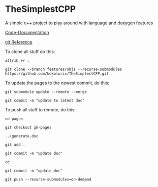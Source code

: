 # TheSimplestCPP
A simple c++ project to play around with language and doxygen features 

[Code-Documentation](https://kokolorix.github.io/TheSimplestCPP/)

[git Reference](https://git-scm.com/docs)

To clone all stuff do this:

`attrib +r .`

`git clone --branch features/objs --recurse-submodules https://github.com/kokolorix/TheSimplestCPP.git .`

To update the pages to the newest commit, do this:

`git submodule update --remote --merge`

`git commit -m "update to latest doc"`

To push all stuff to remote, do this:

`cd pages`

`git checkout gh-pages`

`..\generate.doc`

`git add .`

`git commit -m "update doc"`

`cd ..`

`git commit -m "update doc"`

`git push --recurse-submodules=on-demand`
